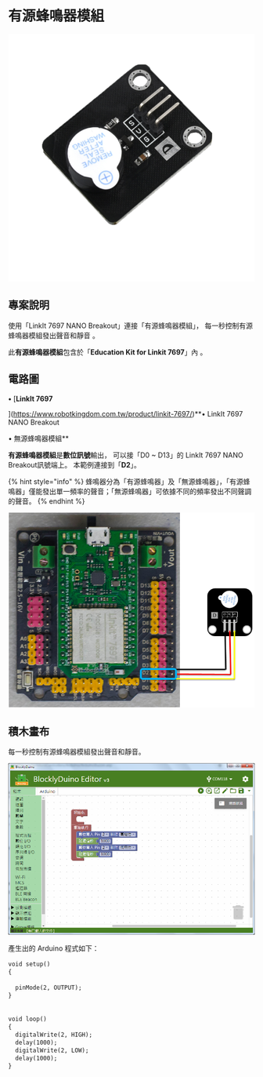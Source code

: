 # 有源蜂鳴器模組

![](../.gitbook/assets/linkit7697_buzzer_p_00.png)

## 專案說明

使用「LinkIt 7697 NANO Breakout」連接「有源蜂鳴器模組」， 每一秒控制有源蜂鳴器模組發出聲音和靜音 。
  
此**有源蜂鳴器模組**包含於「**Education Kit for Linkit 7697**」內 。

## 電路圖

**•**	[**LinkIt 7697**
  
](https://www.robotkingdom.com.tw/product/linkit-7697/)**•	LinkIt 7697 NANO Breakout
  
•	無源蜂鳴器模組**

**有源蜂鳴器模組**是**數位訊號**輸出， 可以接「D0 ~ D13」的 LinkIt 7697 NANO Breakout訊號端上。 本範例連接到「**D2**」。

{% hint style="info" %}
蜂鳴器分為「有源蜂鳴器」及「無源蜂鳴器」，「有源蜂鳴器」僅能發出單一頻率的聲音；「無源蜂鳴器」可依據不同的頻率發出不同聲調的聲音。
{% endhint %}

![](../.gitbook/assets/linkit7697_buzzer_p_01.png)

## 積木畫布

每一秒控制有源蜂鳴器模組發出聲音和靜音。

![](../.gitbook/assets/linkit7697_buzzer_p_02.png)

產生出的 Arduino 程式如下：

```text
void setup()
{

  pinMode(2, OUTPUT);
}


void loop()
{
  digitalWrite(2, HIGH);
  delay(1000);
  digitalWrite(2, LOW);
  delay(1000);
}

```

